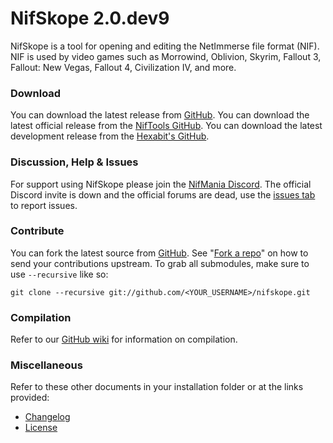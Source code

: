 ﻿# NifSkope 2.0.dev9

NifSkope is a tool for opening and editing the NetImmerse file format (NIF). NIF is used by video games such as Morrowind, Oblivion, Skyrim, Fallout 3, Fallout: New Vegas, Fallout 4, Civilization IV, and more. 

### Download

You can download the latest release from [GitHub](https://github.com/niftools/UnknownExplorer13/releases).
You can download the latest official release from the [NifTools GitHub](https://github.com/niftools/nifskope/releases).
You can download the latest development release from the [Hexabit's GitHub](https://github.com/hexabits/nifskope/releases).

### Discussion, Help & Issues

For support using NifSkope please join the [NifMania Discord](https://discord.gg/JjHKVNc).
The official Discord invite is down and the official forums are dead, use the [issues tab](https://github.com/UnknownExplorer13/nifskope/issues) to report issues.

### Contribute

You can fork the latest source from [GitHub](https://github.com/UnknownExplorer13/nifskope). See "[Fork a repo](https://help.github.com/articles/fork-a-repo)" on how to send your contributions upstream. To grab all submodules, make sure to use `--recursive` like so:

```
git clone --recursive git://github.com/<YOUR_USERNAME>/nifskope.git
```

### Compilation

Refer to our [GitHub wiki](https://github.com/UnknownExplorer13/nifskope/wiki) for information on compilation.  

### Miscellaneous

Refer to these other documents in your installation folder or at the links provided:
* [Changelog](https://github.com/UnknownExplorer13/nifskope/blob/dev9/CHANGELOG.md)
* [License](https://github.com/UnknownExplorer13/nifskope/blob/dev9/LICENSE.md)

